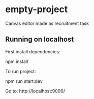 # empty-project
Canvas editor made as recruitment task

## Running on localhost

First install dependencies:

npm install

To run project:

npm run start:dev

Go to: 
http://localhost:9000/